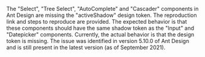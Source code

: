 The "Select", "Tree Select", "AutoComplete" and "Cascader" components in Ant Design are missing the "activeShadow" design token. The reproduction link and steps to reproduce are provided. The expected behavior is that these components should have the same shadow token as the "Input" and "Datepicker" components. Currently, the actual behavior is that the design token is missing. The issue was identified in version 5.10.0 of Ant Design and is still present in the latest version (as of September 2021).
